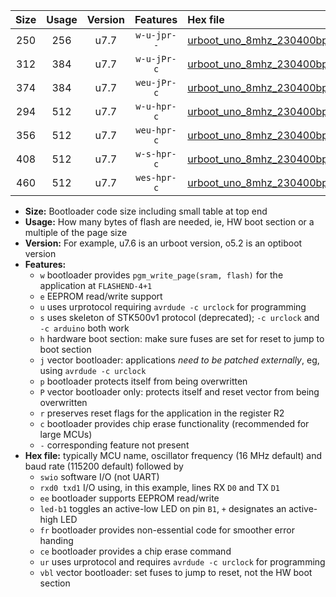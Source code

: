|Size|Usage|Version|Features|Hex file|
|:-:|:-:|:-:|:-:|:--|
|250|256|u7.7|`w-u-jpr--`|[urboot_uno_8mhz_230400bps_swio_rxd0_txd1_led+b5_ur_vbl.hex](https://raw.githubusercontent.com/stefanrueger/urboot.hex/main/boards/uno/fcpu_8mhz/230400_bps/urboot_uno_8mhz_230400bps_swio_rxd0_txd1_led+b5_ur_vbl.hex)|
|312|384|u7.7|`w-u-jPr-c`|[urboot_uno_8mhz_230400bps_swio_rxd0_txd1_led+b5_fr_ce_ur_vbl.hex](https://raw.githubusercontent.com/stefanrueger/urboot.hex/main/boards/uno/fcpu_8mhz/230400_bps/urboot_uno_8mhz_230400bps_swio_rxd0_txd1_led+b5_fr_ce_ur_vbl.hex)|
|374|384|u7.7|`weu-jPr-c`|[urboot_uno_8mhz_230400bps_swio_rxd0_txd1_ee_led+b5_fr_ce_ur_vbl.hex](https://raw.githubusercontent.com/stefanrueger/urboot.hex/main/boards/uno/fcpu_8mhz/230400_bps/urboot_uno_8mhz_230400bps_swio_rxd0_txd1_ee_led+b5_fr_ce_ur_vbl.hex)|
|294|512|u7.7|`w-u-hpr-c`|[urboot_uno_8mhz_230400bps_swio_rxd0_txd1_led+b5_fr_ce_ur.hex](https://raw.githubusercontent.com/stefanrueger/urboot.hex/main/boards/uno/fcpu_8mhz/230400_bps/urboot_uno_8mhz_230400bps_swio_rxd0_txd1_led+b5_fr_ce_ur.hex)|
|356|512|u7.7|`weu-hpr-c`|[urboot_uno_8mhz_230400bps_swio_rxd0_txd1_ee_led+b5_fr_ce_ur.hex](https://raw.githubusercontent.com/stefanrueger/urboot.hex/main/boards/uno/fcpu_8mhz/230400_bps/urboot_uno_8mhz_230400bps_swio_rxd0_txd1_ee_led+b5_fr_ce_ur.hex)|
|408|512|u7.7|`w-s-hpr-c`|[urboot_uno_8mhz_230400bps_swio_rxd0_txd1_led+b5_fr_ce.hex](https://raw.githubusercontent.com/stefanrueger/urboot.hex/main/boards/uno/fcpu_8mhz/230400_bps/urboot_uno_8mhz_230400bps_swio_rxd0_txd1_led+b5_fr_ce.hex)|
|460|512|u7.7|`wes-hpr-c`|[urboot_uno_8mhz_230400bps_swio_rxd0_txd1_ee_led+b5_fr_ce.hex](https://raw.githubusercontent.com/stefanrueger/urboot.hex/main/boards/uno/fcpu_8mhz/230400_bps/urboot_uno_8mhz_230400bps_swio_rxd0_txd1_ee_led+b5_fr_ce.hex)|

- **Size:** Bootloader code size including small table at top end
- **Usage:** How many bytes of flash are needed, ie, HW boot section or a multiple of the page size
- **Version:** For example, u7.6 is an urboot version, o5.2 is an optiboot version
- **Features:**
  + `w` bootloader provides `pgm_write_page(sram, flash)` for the application at `FLASHEND-4+1`
  + `e` EEPROM read/write support
  + `u` uses urprotocol requiring `avrdude -c urclock` for programming
  + `s` uses skeleton of STK500v1 protocol (deprecated); `-c urclock` and `-c arduino` both work
  + `h` hardware boot section: make sure fuses are set for reset to jump to boot section
  + `j` vector bootloader: applications *need to be patched externally*, eg, using `avrdude -c urclock`
  + `p` bootloader protects itself from being overwritten
  + `P` vector bootloader only: protects itself and reset vector from being overwritten
  + `r` preserves reset flags for the application in the register R2
  + `c` bootloader provides chip erase functionality (recommended for large MCUs)
  + `-` corresponding feature not present
- **Hex file:** typically MCU name, oscillator frequency (16 MHz default) and baud rate (115200 default) followed by
  + `swio` software I/O (not UART)
  + `rxd0 txd1` I/O using, in this example, lines RX `D0` and TX `D1`
  + `ee` bootloader supports EEPROM read/write
  + `led-b1` toggles an active-low LED on pin `B1`, `+` designates an active-high LED
  + `fr` bootloader provides non-essential code for smoother error handing
  + `ce` bootloader provides a chip erase command
  + `ur` uses urprotocol and requires `avrdude -c urclock` for programming
  + `vbl` vector bootloader: set fuses to jump to reset, not the HW boot section
